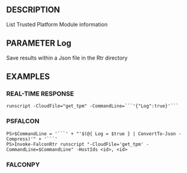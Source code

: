 ## DESCRIPTION
List Trusted Platform Module information

## PARAMETER Log
Save results within a Json file in the Rtr directory

## EXAMPLES

### REAL-TIME RESPONSE
```
runscript -CloudFile="get_tpm" -CommandLine=```'{"Log":true}'```
```
### PSFALCON
```
PS>$CommandLine = '```' + "'$(@{ Log = $true } | ConvertTo-Json -Compress)'" + '```'
PS>Invoke-FalconRtr runscript "-CloudFile='get_tpm' -CommandLine=$CommandLine" -HostIds <id>, <id>
```
### FALCONPY
